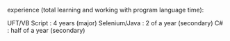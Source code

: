 experience (total learning and working with program language time):

UFT/VB Script : 4 years (major)
Selenium/Java : 2 of a year (secondary)
C# : half of a year (secondary)
